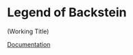 # Legend of Backstein 
(Working Title)

[Documentation](https://docs.google.com/document/d/14VJrm5sR4Y9chtaB8VZyFs3JRfiBSpZTOejaeV35lYE/edit?usp=sharing)

